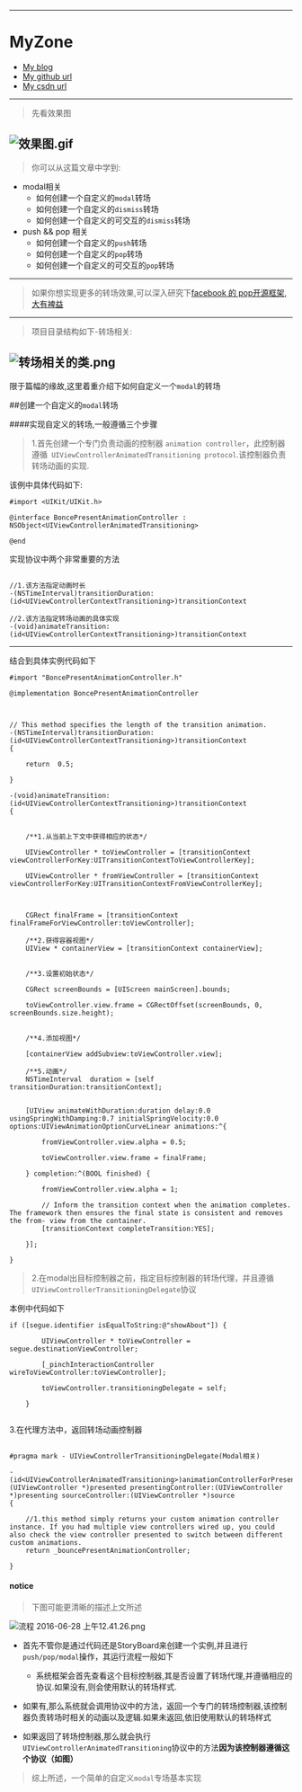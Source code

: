 -----------------------------------

# MyZone 
* [My blog](http://summerhf.github.io/)
* [My github url](https://github.com/SummerHF)
* [My csdn url ](http://blog.csdn.net/zhuhaifei391565521)

-----------------------------------
> 先看效果图

![效果图.gif](http://upload-images.jianshu.io/upload_images/1622863-27afcd01b193437e.gif?imageMogr2/auto-orient/strip)
-----------------------------------
> 你可以从这篇文章中学到:

* modal相关
    * 如何创建一个自定义的`modal`转场
    * 如何创建一个自定义的`dismiss`转场
    * 如何创建一个自定义的可交互的`dismiss`转场
* push && pop 相关
    * 如何创建一个自定义的`push`转场
    * 如何创建一个自定义的`pop`转场
    * 如何创建一个自定义的可交互的`pop`转场
-----------------------------------

> 如果你想实现更多的转场效果,可以深入研究下[facebook 的 pop开源框架,大有裨益](https://github.com/facebook/pop.git)

-----------------------------------
> 项目目录结构如下-转场相关:

![转场相关的类.png](http://upload-images.jianshu.io/upload_images/1622863-e8c31c7154ba83b2.png?imageMogr2/auto-orient/strip%7CimageView2/2/w/1240)
-----------------------------------

限于篇幅的缘故,这里着重介绍下如何自定义一个`modal`的转场

##创建一个自定义的`modal`转场

####实现自定义的转场,一般遵循三个步骤

> 1.首先创建一个专门负责动画的控制器 `animation controller`，此控制器遵循`
UIViewControllerAnimatedTransitioning protocol`.该控制器负责转场动画的实现.

该例中具体代码如下:

```objc
#import <UIKit/UIKit.h>

@interface BoncePresentAnimationController : NSObject<UIViewControllerAnimatedTransitioning>

@end
```

实现协议中两个非常重要的方法
```objc

//1.该方法指定动画时长
-(NSTimeInterval)transitionDuration:(id<UIViewControllerContextTransitioning>)transitionContext

```

```objc
//2.该方法指定转场动画的具体实现
-(void)animateTransition:(id<UIViewControllerContextTransitioning>)transitionContext
```
------------------------------------
结合到具体实例代码如下

```objc
#import "BoncePresentAnimationController.h"

@implementation BoncePresentAnimationController



// This method specifies the length of the transition animation.
-(NSTimeInterval)transitionDuration:(id<UIViewControllerContextTransitioning>)transitionContext
{
    
    return  0.5;
    
}

-(void)animateTransition:(id<UIViewControllerContextTransitioning>)transitionContext
{
    
    
    /**1.从当前上下文中获得相应的状态*/
    
    UIViewController * toViewController = [transitionContext viewControllerForKey:UITransitionContextToViewControllerKey];
    
    UIViewController * fromViewController = [transitionContext viewControllerForKey:UITransitionContextFromViewControllerKey];
    
    
    
    CGRect finalFrame = [transitionContext finalFrameForViewController:toViewController];
    
    /**2.获得容器视图*/
    UIView * containerView = [transitionContext containerView];
 
    
    /**3.设置初始状态*/
    
    CGRect screenBounds = [UIScreen mainScreen].bounds;
    
    toViewController.view.frame = CGRectOffset(screenBounds, 0, screenBounds.size.height);
    
    
    /**4.添加视图*/
    
    [containerView addSubview:toViewController.view];
    
    /**5.动画*/
    NSTimeInterval  duration = [self transitionDuration:transitionContext];
    
    
    [UIView animateWithDuration:duration delay:0.0 usingSpringWithDamping:0.7 initialSpringVelocity:0.0 options:UIViewAnimationOptionCurveLinear animations:^{
       
        fromViewController.view.alpha = 0.5;
        
        toViewController.view.frame = finalFrame;
        
    } completion:^(BOOL finished) {
        
        fromViewController.view.alpha = 1;
        
        // Inform the transition context when the animation completes. The framework then ensures the final state is consistent and removes the from- view from the container.
        [transitionContext completeTransition:YES];
        
    }];
    
}
```
>2.在modal出目标控制器之前，指定目标控制器的转场代理，并且遵循`UIViewControllerTransitioningDelegate`协议

本例中代码如下

```objc
if ([segue.identifier isEqualToString:@"showAbout"]) {
        
        UIViewController * toViewController = segue.destinationViewController;
        
        [_pinchInteractionController wireToViewController:toViewController];
        
        toViewController.transitioningDelegate = self;
        
    }
   
```

3.在代理方法中，返回转场动画控制器

```objc

#pragma mark - UIViewControllerTransitioningDelegate(Modal相关)

-(id<UIViewControllerAnimatedTransitioning>)animationControllerForPresentedController:(UIViewController *)presented presentingController:(UIViewController *)presenting sourceController:(UIViewController *)source
{
    
    //1.this method simply returns your custom animation controller instance. If you had multiple view controllers wired up, you could also check the view controller presented to switch between different custom animations.
    return _bouncePresentAnimationController;
    
}
```
#### notice

> 下图可能更清晰的描述上文所述

![流程 2016-06-28 上午12.41.26.png](http://upload-images.jianshu.io/upload_images/1622863-21a593668a96cc6e.png?imageMogr2/auto-orient/strip%7CimageView2/2/w/1240)

* 首先不管你是通过代码还是StoryBoard来创建一个实例,并且进行`push/pop/modal`操作，其运行流程一般如下

  * 系统框架会首先查看这个目标控制器,其是否设置了转场代理,并遵循相应的协议.如果没有,则会使用默认的转场样式.

 *  如果有,那么系统就会调用协议中的方法，返回一个专门的转场控制器,该控制器负责转场时相关的动画以及逻辑.如果未返回,依旧使用默认的转场样式

  *  如果返回了转场控制器,那么就会执行`UIViewControllerAnimatedTransitioning`协议中的方法**因为该控制器遵循这个协议（如图）**

>综上所述，一个简单的自定义`modal`专场基本实现






